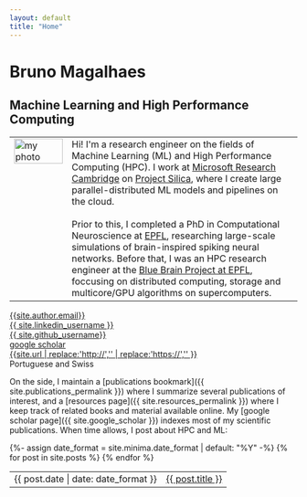 ```yaml
---
layout: default
title: "Home"
---
```


<h1 class="post-title p-name" itemprop="name headline">Bruno Magalhaes</h1>

## Machine Learning and High Performance Computing

<table style='table-layout:fixed; border:none; border-collapse:collapse; cellspacing:0; cellpadding:0'>
<tr>
<td width="20%" style='border:none; vertical-align: top;'> <img src="{{site.photo}}" alt="my photo" width="100%" height="100%"/> </td>
<td style="border:none">
Hi! I'm a research engineer on the fields of Machine Learning (ML) and High Performance Computing (HPC). I work at <a href="https://www.microsoft.com/en-us/research/lab/microsoft-research-cambridge/">Microsoft Research Cambridge</a> on <a href="https://www.microsoft.com/en-us/research/project/project-silica/">Project Silica</a>, where I create large parallel-distributed ML models and pipelines on the cloud. <br/><br/>Prior to this, I completed a PhD in Computational Neuroscience at <a href="https://www.epfl.ch/en/">EPFL</a>, researching large-scale simulations of brain-inspired spiking neural networks. Before that, I was an HPC research engineer at the <a href="https://www.epfl.ch/research/domains/bluebrain/">Blue Brain Project at EPFL</a>, foccusing on distributed computing, storage and multicore/GPU algorithms on supercomputers.
</td>
</tr></table> 

<!-- CSS of table defined in _includes/head.html -->
<div class="Rtable Rtable--3cols Rtable--collapse">
  <!-- <div class="Rtable-cell"> <a href="{{site.resume}}"><i class="far fa-file"></i> resume</a> </div> -->
  <!-- <div class="Rtable-cell"> <a href="{{site.cv}}"><i class="far fa-file"></i> full cv</a> </div> -->
  <div class="Rtable-cell"> <a href="mailto:{{ site.author.email }}?subject=Hello"><i class="far fa-envelope" title="Email"></i> {{site.author.email}}</a> </div>
  <div class="Rtable-cell"> <a href="https://www.linkedin.com/in/{{ site.linkedin_username }}"> <i class="fab fa-linkedin" ></i> {{ site.linkedin_username }}</a> </div>
  <div class="Rtable-cell"> <a href="https://github.com/{{ site.github_username }}"><i class="fab fa-fw fa-github" ></i> {{ site.github_username}}</a> </div>
  <!-- <div class="Rtable-cell"> <a href="https://twitter.com/{{ site.twitter_username }}"> <i class="fab fa-fw fa-twitter" ></i> {{ site.twitter_username }}</a> </div> -->
  <div class="Rtable-cell"> <a href="{{ site.google_scholar }}"> <i class="ai ai-google-scholar ai-1x" title="Google Scholar"></i> google scholar</a> </div>
  <div class="Rtable-cell"> <a href="{{ site.url }}"><i class="fas fa-mouse-pointer"></i> {{site.url | replace:'http://','' | replace:'https://','' }}</a> </div>
  <div class="Rtable-cell"> <i class="fas fa-passport" title="Nationality"></i> Portuguese and Swiss </div>
</div>


On the side, I maintain a [publications bookmark]({{ site.publications_permalink }}) where I summarize several publications of interest, and a [resources page]({{ site.resources_permalink }}) where I keep track of related books and material available online. My [google scholar page]({{ site.google_scholar }}) indexes most of my scientific publications. When time allows, I post about HPC and ML:

<table style='border:none; border-collapse:collapse; cellspacing:0; cellpadding:0'>
{%- assign date_format = site.minima.date_format | default: "%Y" -%}
{% for post in site.posts %}
<tr>
<td class="align-top" style="border:none">
{{ post.date | date: date_format }}
</td>
<td class="align-top" style="border:none">
<a href="{{ post.url }}">{{ post.title }}</a>
</td>
</tr>
{% endfor %}
</table>


